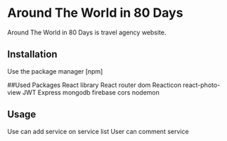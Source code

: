 # Around The World in 80 Days

Around The World in 80 Days is travel agency website.

## Installation

Use the package manager [npm]

##Used Packages
React library
React router dom
Reacticon
react-photo-view
JWT
Express
mongodb
firebase
cors
nodemon

## Usage
Use can add service on service list
User can comment service


